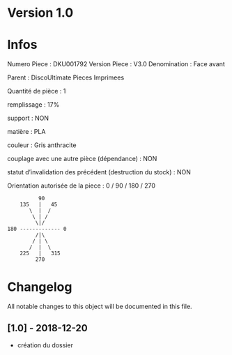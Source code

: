 # Version 1.0
# Infos
Numero Piece : DKU001792
Version Piece : V3.0
Denomination : Face avant

Parent : DiscoUltimate Pieces Imprimees

Quantité de pièce : 1

remplissage : 17%

support : NON

matière : PLA

couleur : Gris anthracite

couplage avec une autre pièce (dépendance) : NON

statut d’invalidation des précédent (destruction du stock) : NON

Orientation autorisée de la piece : 0 / 90 / 180 / 270
```
          90
    135   |   45
       \  |  /
        \ | /
         \|/
180 ------------- 0
         /|\
        / | \
       /  |  \   
    225   |   315
         270
```
	   
	  
# Changelog
All notable changes to this object will be documented in this file.


## [1.0] - 2018-12-20
- création du dossier